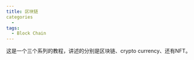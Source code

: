 ```yaml
---
title: 区块链
categories
  - 
tags:
  - Block Chain
---
```


这是一个三个系列的教程，讲述的分别是区块链、crypto currency、还有NFT。
